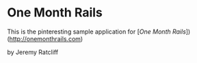 # One Month Rails

This is the pinteresting sample application for 
[*One Month Rails*])(http://onemonthrails.com)

by Jeremy Ratcliff